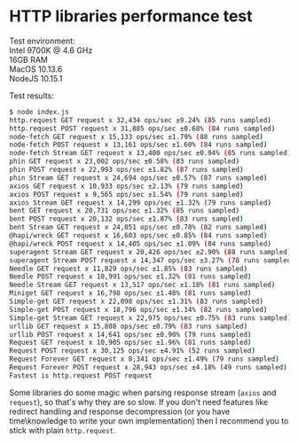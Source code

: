 # HTTP libraries performance test

Test environment:\
Intel 9700K @ 4.6 GHz\
16GB RAM\
MacOS 10.13.6\
NodeJS 10.15.1

Test results:
```bash
$ node index.js
http.request GET request x 32,434 ops/sec ±9.24% (85 runs sampled)
http.request POST request x 31,885 ops/sec ±0.68% (84 runs sampled)
node-fetch GET request x 15,133 ops/sec ±1.79% (88 runs sampled)
node-fetch POST request x 13,161 ops/sec ±1.60% (84 runs sampled)
node-fetch Stream GET request x 13,400 ops/sec ±0.94% (85 runs sampled)
phin GET request x 23,002 ops/sec ±0.58% (83 runs sampled)
phin POST request x 22,993 ops/sec ±1.82% (87 runs sampled)
phin Stream GET request x 24,694 ops/sec ±0.57% (87 runs sampled)
axios GET request x 10,933 ops/sec ±2.13% (79 runs sampled)
axios POST request x 9,565 ops/sec ±1.54% (79 runs sampled)
axios Stream GET request x 14,299 ops/sec ±1.32% (79 runs sampled)
bent GET request x 20,731 ops/sec ±1.32% (85 runs sampled)
bent POST request x 20,132 ops/sec ±1.87% (83 runs sampled)
bent Stream GET request x 24,051 ops/sec ±0.78% (82 runs sampled)
@hapi/wreck GET request x 16,603 ops/sec ±0.85% (84 runs sampled)
@hapi/wreck POST request x 14,405 ops/sec ±1.09% (84 runs sampled)
superagent Stream GET request x 20,426 ops/sec ±2.90% (88 runs sampled)
superagent Stream POST request x 14,347 ops/sec ±3.27% (78 runs sampled)
Needle GET request x 11,829 ops/sec ±1.85% (83 runs sampled)
Needle POST request x 10,991 ops/sec ±1.32% (81 runs sampled)
Needle Stream GET request x 13,517 ops/sec ±1.18% (81 runs sampled)
Miniget GET request x 16,798 ops/sec ±1.48% (81 runs sampled)
Simple-get GET request x 22,098 ops/sec ±1.31% (83 runs sampled)
Simple-get POST request x 18,796 ops/sec ±1.14% (82 runs sampled)
Simple-get Stream GET request x 22,975 ops/sec ±0.75% (83 runs sampled)
urllib GET request x 15,808 ops/sec ±0.79% (83 runs sampled)
urllib POST request x 14,641 ops/sec ±0.90% (79 runs sampled)
Request GET request x 10,905 ops/sec ±1.96% (81 runs sampled)
Request POST request x 30,125 ops/sec ±4.91% (52 runs sampled)
Request Forever GET request x 8,341 ops/sec ±1.49% (79 runs sampled)
Request Forever POST request x 28,943 ops/sec ±4.18% (49 runs sampled)
Fastest is http.request POST request
```

Some libraries do some magic when parsing response stream (`axios` and `request`), so that's why they are so slow. If you don't need features like redirect handling and response decompression (or you have time\knowledge to write your own implementation) then I recommend you to stick with plain `http.request`.
